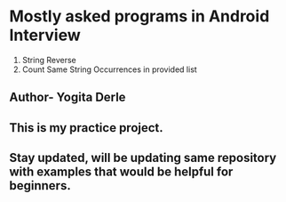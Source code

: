 # Mostly asked programs in Android Interview
1. String Reverse
2. Count Same String Occurrences in provided list


## Author- Yogita Derle
## This is my practice project.
## Stay updated, will be updating same repository with examples that would be helpful for beginners.
